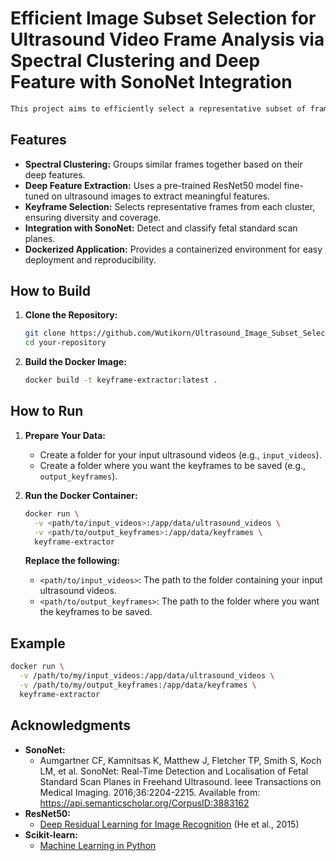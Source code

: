 # Efficient Image Subset Selection for Ultrasound Video Frame Analysis via Spectral Clustering and Deep Feature with SonoNet Integration

```markdown
This project aims to efficiently select a representative subset of frames (keyframes) from ultrasound videos for analysis. It leverages spectral clustering techniques and deep feature extraction to identify frames that capture the most significant variations and information within the video. The image subset selection is integrated with SonoNet to provide summary of each fetal standard plane scan from SonoNet's output.
```

## Features

* **Spectral Clustering:** Groups similar frames together based on their deep features.
* **Deep Feature Extraction:** Uses a pre-trained ResNet50 model fine-tuned on ultrasound images to extract meaningful features.
* **Keyframe Selection:** Selects representative frames from each cluster, ensuring diversity and coverage.
* **Integration with SonoNet:** Detect and classify fetal standard scan planes.
* **Dockerized Application:** Provides a containerized environment for easy deployment and reproducibility.

## How to Build

1. **Clone the Repository:**
   ```bash
   git clone https://github.com/Wutikorn/Ultrasound_Image_Subset_Selection.git
   cd your-repository
   ```

2. **Build the Docker Image:**
   ```bash
   docker build -t keyframe-extractor:latest .
   ```

## How to Run

1. **Prepare Your Data:**
   - Create a folder for your input ultrasound videos (e.g., `input_videos`).
   - Create a folder where you want the keyframes to be saved (e.g., `output_keyframes`).

2. **Run the Docker Container:**
   ```bash
   docker run \
     -v <path/to/input_videos>:/app/data/ultrasound_videos \
     -v <path/to/output_keyframes>:/app/data/keyframes \
     keyframe-extractor
   ```

   **Replace the following:**
   - `<path/to/input_videos>`: The path to the folder containing your input ultrasound videos.
   - `<path/to/output_keyframes>`: The path to the folder where you want the keyframes to be saved.

## Example

```bash
docker run \
  -v /path/to/my/input_videos:/app/data/ultrasound_videos \
  -v /path/to/my/output_keyframes:/app/data/keyframes \
  keyframe-extractor 
```

## Acknowledgments

* **SonoNet:** 
    - Aumgartner CF, Kamnitsas K, Matthew J, Fletcher TP, Smith S, Koch LM, et al. SonoNet: Real-Time Detection and Localisation of Fetal Standard Scan Planes in Freehand Ultrasound. Ieee Transactions on Medical Imaging. 2016;36:2204-2215. Available from: https://api.semanticscholar.org/CorpusID:3883162
* **ResNet50:** 
    - [Deep Residual Learning for Image Recognition](https://arxiv.org/abs/1512.03385) (He et al., 2015)
* **Scikit-learn:** 
    - [Machine Learning in Python](https://scikit-learn.org/stable/)